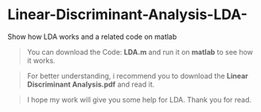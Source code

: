 # Linear-Discriminant-Analysis-LDA-
Show how LDA works and a related code on matlab

>You can download the Code: **LDA.m** and run it on **matlab** to see how it works.

>For better understanding, i recommend you to download the **Linear Discriminant Analysis.pdf** and read it.

>I hope my work will give you some help for LDA. Thank you for read.
